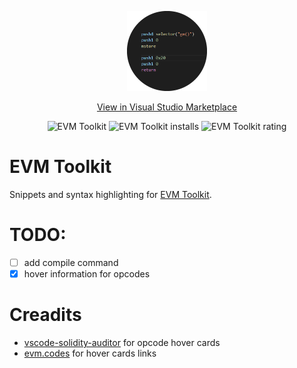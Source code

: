 <p align="center">
    <a href="https://marketplace.visualstudio.com/items?itemName=saw-mon-and-natalie.vscode-evm-toolkit">
        <img width="128" src="https://github.com/Saw-mon-and-Natalie/vscode-evm-toolkit/raw/main/images/icon.png" alt="EVM Toolkit Visual Studio Code Extension">
    </a>
</p>

<p align="center">
    <a href="https://marketplace.visualstudio.com/items?itemName=saw-mon-and-natalie.vscode-evm-toolkit">View in Visual Studio Marketplace</a>
</p>

<p align="center">
    <img src="https://vsmarketplacebadge.apphb.com/version/saw-mon-and-natalie.vscode-evm-toolkit.svg" alt="EVM Toolkit">
    <img src="https://vsmarketplacebadge.apphb.com/installs/saw-mon-and-natalie.vscode-evm-toolkit.svg" alt="EVM Toolkit installs">
    <img src="https://vsmarketplacebadge.apphb.com/rating-short/saw-mon-and-natalie.vscode-evm-toolkit.svg" alt="EVM Toolkit rating">
</p>

# EVM Toolkit 

Snippets and syntax highlighting for [EVM Toolkit](https://github.com/quilt/etk).

# TODO:
- [ ] add compile command
- [x] hover information for opcodes

# Creadits

- [vscode-solidity-auditor](https://github.com/ConsenSys/vscode-solidity-auditor) for opcode hover cards
- [evm.codes](http://evm.codes/) for hover cards links
